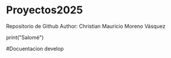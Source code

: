 # Proyectos2025
Repositorio de Github
Author: Christian Mauricio Moreno Vásquez

print("Salomé")

#Docuentacion develop
